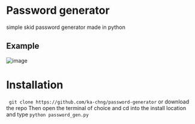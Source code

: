 # Password generator
simple skid password generator made in python

## Example
![image](https://cdn.discordapp.com/attachments/776417179155038218/966130461023809576/8yb.png)


# Installation
``` git clone https://github.com/ka-chng/password-generator``` or download the repo
Then open the terminal of choice and cd into the install location and type ```python password_gen.py```


